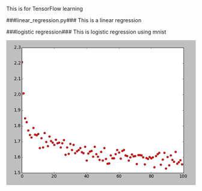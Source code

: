 This is for TensorFlow learning

###linear_regression.py###
This is a linear regression

###logistic regression###
This is logistic regression using mnist


![](logistic_regression.png)
